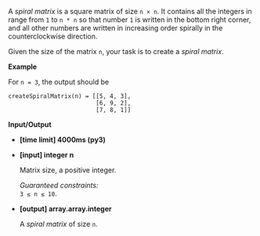 <div class="markdown"><p>A <em>spiral matrix</em> is a square matrix of size <code>n × n</code>. It contains all the integers in range from <code>1</code> to <code>n * n</code> so that number <code>1</code> is written in the bottom right corner, and all other numbers are written in increasing order spirally in the counterclockwise direction.</p>
<p>Given the size of the matrix <code>n</code>, your task is to create a <em>spiral matrix</em>.</p>
<p><strong>Example</strong></p>
<p>For <code>n = 3</code>, the output should be</p>
<pre><code>createSpiralMatrix(n) = [[5, 4, 3],
                         [6, 9, 2],
                         [7, 8, 1]]
</code></pre>
<p><strong>Input/Output</strong></p>
<ul>
<li><strong>[time limit] 4000ms (py3)</strong></li>
</ul>
<ul>
<li>
<p><strong>[input] integer n</strong></p>
<p>Matrix size, a positive integer.</p>
<p><em>Guaranteed constraints:</em><br>
<code>3 ≤ n ≤ 10</code>.</p>
</li>
<li>
<p><strong>[output] array.array.integer</strong></p>
<p>A <em>spiral matrix</em> of size <code>n</code>.</p>
</li>
</ul>
</div>